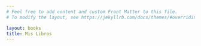 ```yaml
---
# Feel free to add content and custom Front Matter to this file.
# To modify the layout, see https://jekyllrb.com/docs/themes/#overriding-theme-defaults

layout: books
title: Mis Libros
---
```

